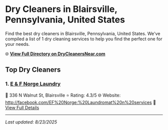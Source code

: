 # Dry Cleaners in Blairsville, Pennsylvania, United States

Find the best dry cleaners in Blairsville, Pennsylvania, United States. We've compiled a list of 1 dry cleaning services to help you find the perfect one for your needs.

🌐 **[View Full Directory on DryCleanersNear.com](https://drycleanersnear.com/city/US/Pennsylvania/Blairsville)**

## Top Dry Cleaners

### 1. [E & F Norge Laundry](https://drycleanersnear.com/dryCleaner/6886d9a8c1603fb16966f90e/e-f-norge-laundry)
📍 336 N Walnut St, Blairsville
⭐ Rating: 4.3/5
🌐 Website: http://facebook.com/EF%20Norge:%20Laundromat%20n%20services
🔗 [View Full Details](https://drycleanersnear.com/dryCleaner/6886d9a8c1603fb16966f90e/e-f-norge-laundry)


---

*Last updated: 8/23/2025*
